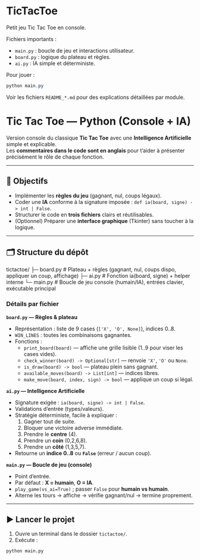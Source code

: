 ﻿# TicTacToe

Petit jeu Tic Tac Toe en console.

Fichiers importants :

- `main.py` : boucle de jeu et interactions utilisateur.
- `board.py` : logique du plateau et règles.
- `ai.py` : IA simple et déterministe.

Pour jouer :

```powershell
python main.py
```

Voir les fichiers `README_*.md` pour des explications détaillées par module.
# Tic Tac Toe — Python (Console + IA)

Version console du classique **Tic Tac Toe** avec une **Intelligence Artificielle** simple et explicable.  
Les **commentaires dans le code sont en anglais** pour t’aider à présenter précisément le rôle de chaque fonction.

---

## 🎯 Objectifs

- Implémenter les **règles du jeu** (gagnant, nul, coups légaux).  
- Coder une **IA** conforme à la signature imposée : `def ia(board, signe) -> int | False`.  
- Structurer le code en **trois fichiers** clairs et réutilisables.  
- (Optionnel) Préparer une **interface graphique** (Tkinter) sans toucher à la logique.

---

## 🗂️ Structure du dépôt

tictactoe/
├─ board.py # Plateau + règles (gagnant, nul, coups dispo, appliquer un coup, affichage)
├─ ai.py # Fonction ia(board, signe) + helper interne
└─ main.py # Boucle de jeu console (humain/IA), entrées clavier, exécutable principal


### Détails par fichier

**`board.py` — Règles & plateau**
- Représentation : liste de 9 cases (`['X', 'O', None]`), indices 0..8.
- `WIN_LINES` : toutes les combinaisons gagnantes.
- Fonctions :  
  - `print_board(board)` — affiche une grille lisible (1..9 pour viser les cases vides).  
  - `check_winner(board) -> Optional[str]` — renvoie `'X'`, `'O'` ou `None`.  
  - `is_draw(board) -> bool` — plateau plein sans gagnant.  
  - `available_moves(board) -> List[int]` — indices libres.  
  - `make_move(board, index, sign) -> bool` — applique un coup si légal.

**`ai.py` — Intelligence Artificielle**
- Signature exigée : `ia(board, signe) -> int | False`.
- Validations d’entrée (types/valeurs).
- Stratégie déterministe, facile à expliquer :  
  1) Gagner tout de suite.  
  2) Bloquer une victoire adverse immédiate.  
  3) Prendre le **centre** (4).  
  4) Prendre un **coin** (0,2,6,8).  
  5) Prendre un **côté** (1,3,5,7).  
- Retourne un **indice 0..8** ou **`False`** (erreur / aucun coup).

**`main.py` — Boucle de jeu (console)**
- Point d’entrée.  
- Par défaut : **X = humain**, **O = IA**.  
- `play_game(vs_ai=True)` ; passer `False` pour **humain vs humain**.  
- Alterne les tours → affiche → vérifie gagnant/nul → termine proprement.

---

## ▶️ Lancer le projet

1. Ouvre un terminal dans le dossier `tictactoe/`.  
2. Exécute :
```bash
python main.py
